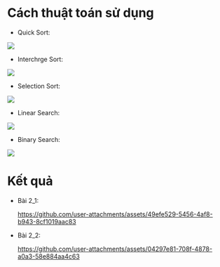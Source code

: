 <h1>Cách thuật toán sử dụng</h1>

+ Quick Sort:

![](https://github.com/levantu2003/TH-KyThuatLapTrinh/tree/main/ThuatToan/Quick_Sort.gif)

+ Interchrge Sort:

![](https://github.com/levantu2003/TH-KyThuatLapTrinh/tree/main/ThuatToan/Intercharge_Sort.gif)

+ Selection Sort:

![](https://github.com/levantu2003/TH-KyThuatLapTrinh/tree/main/ThuatToan/Selection_Sort.gif)

+ Linear Search:

![](https://github.com/levantu2003/TH-KyThuatLapTrinh/tree/main/ThuatToan/Linear_Search.gif)

+ Binary Search:

![](https://github.com/levantu2003/TH-KyThuatLapTrinh/tree/main/ThuatToan/Binary_Search.gif)

<h1>Kết quả</h1>

+ Bài 2_1:
    
    https://github.com/user-attachments/assets/49efe529-5456-4af8-b943-8cf1019aac83

+ Bài 2_2:

    https://github.com/user-attachments/assets/04297e81-708f-4878-a0a3-58e884aa4c63

